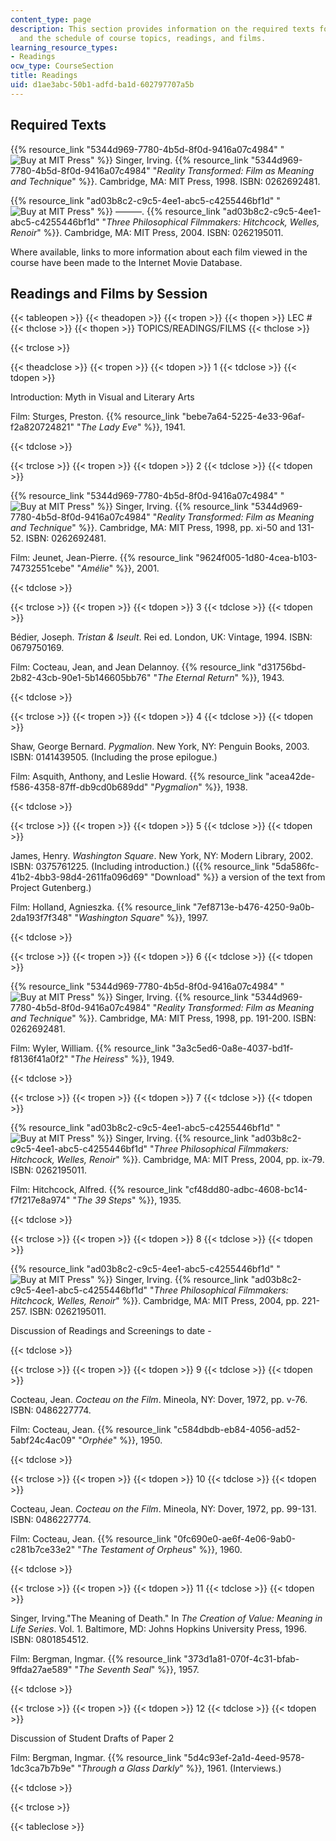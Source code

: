 ```yaml
---
content_type: page
description: This section provides information on the required texts for the course,
  and the schedule of course topics, readings, and films.
learning_resource_types:
- Readings
ocw_type: CourseSection
title: Readings
uid: d1ae3abc-50b1-adfd-ba1d-602797707a5b
---
```


Required Texts
--------------

{{% resource_link "5344d969-7780-4b5d-8f0d-9416a07c4984" "![Buy at MIT Press](/images/mp_logo.gif)" %}} Singer, Irving. {{% resource_link "5344d969-7780-4b5d-8f0d-9416a07c4984" "_Reality Transformed: Film as Meaning and Technique_" %}}. Cambridge, MA: MIT Press, 1998. ISBN: 0262692481.

{{% resource_link "ad03b8c2-c9c5-4ee1-abc5-c4255446bf1d" "![Buy at MIT Press](/images/mp_logo.gif)" %}} ———. {{% resource_link "ad03b8c2-c9c5-4ee1-abc5-c4255446bf1d" "_Three Philosophical Filmmakers: Hitchcock, Welles, Renoir_" %}}. Cambridge, MA: MIT Press, 2004. ISBN: 0262195011.

Where available, links to more information about each film viewed in the course have been made to the Internet Movie Database.

Readings and Films by Session
-----------------------------

{{< tableopen >}}
{{< theadopen >}}
{{< tropen >}}
{{< thopen >}}
LEC #
{{< thclose >}}
{{< thopen >}}
TOPICS/READINGS/FILMS
{{< thclose >}}

{{< trclose >}}

{{< theadclose >}}
{{< tropen >}}
{{< tdopen >}}
1
{{< tdclose >}}
{{< tdopen >}}


Introduction: Myth in Visual and Literary Arts

Film: Sturges, Preston. {{% resource_link "bebe7a64-5225-4e33-96af-f2a820724821" "_The Lady Eve_" %}}, 1941.


{{< tdclose >}}

{{< trclose >}}
{{< tropen >}}
{{< tdopen >}}
2
{{< tdclose >}}
{{< tdopen >}}


{{% resource_link "5344d969-7780-4b5d-8f0d-9416a07c4984" "![Buy at MIT Press](/images/mp_logo.gif)" %}} Singer, Irving. {{% resource_link "5344d969-7780-4b5d-8f0d-9416a07c4984" "_Reality Transformed: Film as Meaning and Technique_" %}}. Cambridge, MA: MIT Press, 1998, pp. xi-50 and 131-52. ISBN: 0262692481.

Film: Jeunet, Jean-Pierre. {{% resource_link "9624f005-1d80-4cea-b103-74732551cebe" "_Amélie_" %}}, 2001.


{{< tdclose >}}

{{< trclose >}}
{{< tropen >}}
{{< tdopen >}}
3
{{< tdclose >}}
{{< tdopen >}}


Bédier, Joseph. _Tristan & Iseult_. Rei ed. London, UK: Vintage, 1994. ISBN: 0679750169.

Film: Cocteau, Jean, and Jean Delannoy. {{% resource_link "d31756bd-2b82-43cb-90e1-5b146605bb76" "_The Eternal Return_" %}}, 1943.


{{< tdclose >}}

{{< trclose >}}
{{< tropen >}}
{{< tdopen >}}
4
{{< tdclose >}}
{{< tdopen >}}


Shaw, George Bernard. _Pygmalion_. New York, NY: Penguin Books, 2003. ISBN: 0141439505. (Including the prose epilogue.)

Film: Asquith, Anthony, and Leslie Howard. {{% resource_link "acea42de-f586-4358-87ff-db9cd0b689dd" "_Pygmalion_" %}}, 1938.


{{< tdclose >}}

{{< trclose >}}
{{< tropen >}}
{{< tdopen >}}
5
{{< tdclose >}}
{{< tdopen >}}


James, Henry. _Washington Square_. New York, NY: Modern Library, 2002. ISBN: 0375761225. (Including introduction.) ({{% resource_link "5da586fc-41b2-4bb3-98d4-2611fa096d69" "Download" %}} a version of the text from Project Gutenberg.)

Film: Holland, Agnieszka. {{% resource_link "7ef8713e-b476-4250-9a0b-2da193f7f348" "_Washington Square_" %}}, 1997.


{{< tdclose >}}

{{< trclose >}}
{{< tropen >}}
{{< tdopen >}}
6
{{< tdclose >}}
{{< tdopen >}}


{{% resource_link "5344d969-7780-4b5d-8f0d-9416a07c4984" "![Buy at MIT Press](/images/mp_logo.gif)" %}} Singer, Irving. {{% resource_link "5344d969-7780-4b5d-8f0d-9416a07c4984" "_Reality Transformed: Film as Meaning and Technique_" %}}. Cambridge, MA: MIT Press, 1998, pp. 191-200. ISBN: 0262692481.

Film: Wyler, William. {{% resource_link "3a3c5ed6-0a8e-4037-bd1f-f8136f41a0f2" "_The Heiress_" %}}, 1949.


{{< tdclose >}}

{{< trclose >}}
{{< tropen >}}
{{< tdopen >}}
7
{{< tdclose >}}
{{< tdopen >}}


{{% resource_link "ad03b8c2-c9c5-4ee1-abc5-c4255446bf1d" "![Buy at MIT Press](/images/mp_logo.gif)" %}} Singer, Irving. {{% resource_link "ad03b8c2-c9c5-4ee1-abc5-c4255446bf1d" "_Three Philosophical Filmmakers: Hitchcock, Welles, Renoir_" %}}. Cambridge, MA: MIT Press, 2004, pp. ix-79. ISBN: 0262195011.

Film: Hitchcock, Alfred. {{% resource_link "cf48dd80-adbc-4608-bc14-f7f217e8a974" "_The 39 Steps_" %}}, 1935.


{{< tdclose >}}

{{< trclose >}}
{{< tropen >}}
{{< tdopen >}}
8
{{< tdclose >}}
{{< tdopen >}}


{{% resource_link "ad03b8c2-c9c5-4ee1-abc5-c4255446bf1d" "![Buy at MIT Press](/images/mp_logo.gif)" %}} Singer, Irving. {{% resource_link "ad03b8c2-c9c5-4ee1-abc5-c4255446bf1d" "_Three Philosophical Filmmakers: Hitchcock, Welles, Renoir_" %}}. Cambridge, MA: MIT Press, 2004, pp. 221-257. ISBN: 0262195011.

Discussion of Readings and Screenings to date -


{{< tdclose >}}

{{< trclose >}}
{{< tropen >}}
{{< tdopen >}}
9
{{< tdclose >}}
{{< tdopen >}}


Cocteau, Jean. _Cocteau on the Film_. Mineola, NY: Dover, 1972, pp. v-76. ISBN: 0486227774.

Film: Cocteau, Jean. {{% resource_link "c584dbdb-eb84-4056-ad52-5abf24c4ac09" "_Orphée_" %}}, 1950.


{{< tdclose >}}

{{< trclose >}}
{{< tropen >}}
{{< tdopen >}}
10
{{< tdclose >}}
{{< tdopen >}}


Cocteau, Jean. _Cocteau on the Film_. Mineola, NY: Dover, 1972, pp. 99-131. ISBN: 0486227774.

Film: Cocteau, Jean. {{% resource_link "0fc690e0-ae6f-4e06-9ab0-c281b7ce33e2" "_The Testament of Orpheus_" %}}, 1960.


{{< tdclose >}}

{{< trclose >}}
{{< tropen >}}
{{< tdopen >}}
11
{{< tdclose >}}
{{< tdopen >}}


Singer, Irving."The Meaning of Death." In _The Creation of Value: Meaning in Life Series_. Vol. 1. Baltimore, MD: Johns Hopkins University Press, 1996. ISBN: 0801854512.

Film: Bergman, Ingmar. {{% resource_link "373d1a81-070f-4c31-bfab-9ffda27ae589" "_The Seventh Seal_" %}}, 1957.


{{< tdclose >}}

{{< trclose >}}
{{< tropen >}}
{{< tdopen >}}
12
{{< tdclose >}}
{{< tdopen >}}


Discussion of Student Drafts of Paper 2

Film: Bergman, Ingmar. {{% resource_link "5d4c93ef-2a1d-4eed-9578-1dc3ca7b7b9e" "_Through a Glass Darkly_" %}}, 1961. (Interviews.)


{{< tdclose >}}

{{< trclose >}}

{{< tableclose >}}